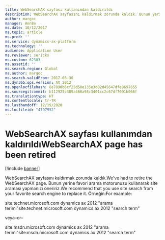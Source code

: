 ```yaml
---
title: WebSearchAX sayfası kullanımdan kaldırıldı
description: WebSearchAX sayfasını kaldırmak zorunda kaldık. Bunun yerine favori arama motorunuzu kullanarak site araması yapmanızı öneririz.
author: margoc
manager: AnnBe
ms.date: 10/12/2017
ms.topic: article
ms.prod: ''
ms.service: dynamics-ax-platform
ms.technology: ''
audience: Application User
ms.reviewer: sericks
ms.custom: 62303
ms.assetid: ''
ms.search.region: Global
ms.author: margoc
ms.search.validFrom: 2017-08-30
ms.dyn365.ops.version: AX 2012
ms.openlocfilehash: 8e7890b6cf25d50e135e3d82d45647dfe8697655
ms.sourcegitcommit: b112925c389a460a98c3401cc2c67df7091b066f
ms.translationtype: HT
ms.contentlocale: tr-TR
ms.lasthandoff: 12/19/2020
ms.locfileid: "4797952"
---
```

# <a name="websearchax-page-has-been-retired"></a><span data-ttu-id="a1ddd-104">WebSearchAX sayfası kullanımdan kaldırıldı</span><span class="sxs-lookup"><span data-stu-id="a1ddd-104">WebSearchAX page has been retired</span></span>

[!include [banner](../includes/banner.md)]

<span data-ttu-id="a1ddd-105">WebSearchAX sayfasını kaldırmak zorunda kaldık.</span><span class="sxs-lookup"><span data-stu-id="a1ddd-105">We've had to retire the WebSearchAX page.</span></span> <span data-ttu-id="a1ddd-106">Bunun yerine favori arama motorunuzu kullanarak site araması yapmanızı öneririz.</span><span class="sxs-lookup"><span data-stu-id="a1ddd-106">We recommend that you use site search from your favorite search engine to replace it.</span></span> <span data-ttu-id="a1ddd-107">Örneğin:</span><span class="sxs-lookup"><span data-stu-id="a1ddd-107">For example:</span></span>

<span data-ttu-id="a1ddd-108">site:technet.microsoft.com dynamics ax 2012 "arama terimi"</span><span class="sxs-lookup"><span data-stu-id="a1ddd-108">site:technet.microsoft.com dynamics ax 2012 "search term"</span></span>

<span data-ttu-id="a1ddd-109">veya</span><span class="sxs-lookup"><span data-stu-id="a1ddd-109">–or–</span></span>

<span data-ttu-id="a1ddd-110">site:msdn.microsoft.com dynamics ax 2012 "arama terimi"</span><span class="sxs-lookup"><span data-stu-id="a1ddd-110">site:msdn.microsoft.com dynamics ax 2012 "search term"</span></span>
